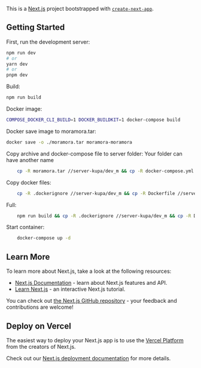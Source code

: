 This is a [Next.js](https://nextjs.org/) project bootstrapped with [`create-next-app`](https://github.com/vercel/next.js/tree/canary/packages/create-next-app).

## Getting Started

First, run the development server:

```bash
npm run dev
# or
yarn dev
# or
pnpm dev
```
Build:

```bash
npm run build
```
Docker image:

```bash
COMPOSE_DOCKER_CLI_BUILD=1 DOCKER_BUILDKIT=1 docker-compose build
```
Docker save image to moramora.tar:

```bash
docker save -o ./moramora.tar moramora-moramora
```
Copy archive and docker-compose file to server folder:
Your folder can have another name

```bash
    cp -R moramora.tar //server-kupa/dev_m && cp -R docker-compose.yml //server-kupa/dev_m
```

Copy docker files: 

```bash
    cp -R .dockerignore //server-kupa/dev_m && cp -R Dockerfile //server-kupa/dev_m && cp -R docker-compose.yml //server-kupa/dev_m
```

Full: 

```bash
    npm run build && cp -R .dockerignore //server-kupa/dev_m && cp -R Dockerfile //server-kupa/dev_m && cp -R docker-compose.yml //server-kupa/dev_m
```
Start container:

```bash
    docker-compose up -d
```



## Learn More

To learn more about Next.js, take a look at the following resources:

- [Next.js Documentation](https://nextjs.org/docs) - learn about Next.js features and API.
- [Learn Next.js](https://nextjs.org/learn) - an interactive Next.js tutorial.

You can check out [the Next.js GitHub repository](https://github.com/vercel/next.js/) - your feedback and contributions are welcome!

## Deploy on Vercel

The easiest way to deploy your Next.js app is to use the [Vercel Platform](https://vercel.com/new?utm_medium=default-template&filter=next.js&utm_source=create-next-app&utm_campaign=create-next-app-readme) from the creators of Next.js.

Check out our [Next.js deployment documentation](https://nextjs.org/docs/deployment) for more details.
